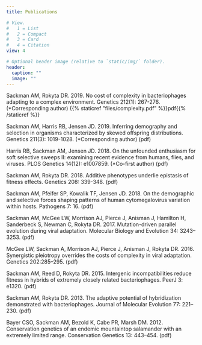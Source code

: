 ```yaml
---
title: Publications

# View.
#   1 = List
#   2 = Compact
#   3 = Card
#   4 = Citation
view: 4

# Optional header image (relative to `static/img/` folder).
header:
  caption: ""
  image: ""
---
```

Sackman AM, Rokyta DR. 2019. No cost of complexity in bacteriophages adapting to a complex environment. Genetics 212(1): 267-276. (*Corresponding author) {{% staticref "files/complexity.pdf" %}}pdf{{% /staticref %}}

Sackman AM, Harris RB, Jensen JD. 2019. Inferring demography and selection in organisms characterized by skewed offspring distributions. Genetics 211(3): 1019-1028. (*Corresponding author) (pdf)

Harris RB, Sackman AM, Jensen JD. 2018. On the unfounded enthusiasm for soft selective sweeps II: examining recent evidence from humans, flies, and viruses. PLOS Genetics 14(12): e1007859. (*Co-first author) (pdf)

Sackman AM, Rokyta DR. 2018. Additive phenotypes underlie epistasis of fitness effects. Genetics 208: 339-348. (pdf)

Sackman AM, Pfeifer SP, Kowalik TF, Jensen JD. 2018. On the demographic and selective forces shaping patterns of human cytomegalovirus variation within hosts. Pathogens 7: 16. (pdf)

Sackman AM, McGee LW, Morrison AJ, Pierce J, Anisman J, Hamilton H, Sanderbeck S, Newman C, Rokyta DR. 2017. Mutation-driven parallel evolution during viral adaptation. Molecular Biology and Evolution 34: 3243–3253. (pdf)

McGee LW, Sackman A, Morrison AJ, Pierce J, Anisman J, Rokyta DR. 2016. Synergistic pleiotropy overrides the costs of complexity in viral adaptation. Genetics 202:285–295. (pdf)

Sackman AM, Reed D, Rokyta DR. 2015. Intergenic incompatibilities reduce fitness in hybrids of extremely closely related bacteriophages. PeerJ 3: e1320. (pdf)

Sackman AM, Rokyta DR. 2013. The adaptive potential of hybridization demonstrated with bacteriophages. Journal of Molecular Evolution 77: 221–230. (pdf)

Bayer CSO, Sackman AM, Bezold K, Cabe PR, Marsh DM. 2012. Conservation genetics of an endemic mountaintop salamander with an extremely limited range. Conservation Genetics 13: 443–454. (pdf)
